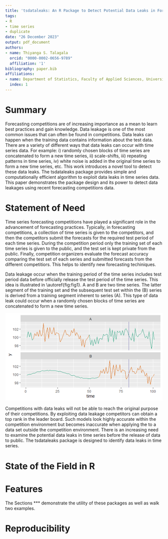 ```yaml
---
title: 'tsdataleaks: An R Package to Detect Potential Data Leaks in Forecasting Competitions'
tags:
- R
- time series
- duplicate
date: "26 December 2023"
output: pdf_document
authors:
- name: Thiyanga S. Talagala
  orcid: "0000-0002-0656-9789"
  affiliation: '1'
bibliography: paper.bib
affiliations:
- name: Department of Statistics, Faculty of Applied Sciences, University of Sri Jayewardenepura
  index: 1
---
```


# Summary

Forecasting competitions are of increasing importance as a mean to learn best practices and gain knowledge. Data leakage is one of the most common issues that can often be found in competitions. Data leaks can happen when the training data contains information about the test data. There are a variety of different ways that data leaks can occur with time series data. For example: i) randomly chosen blocks of time series are concatenated to form a new time series, ii) scale-shifts, iii) repeating patterns in time series,  iv) white noise is added in the original time series to form a new time series, etc.  This work introduces a novel tool to detect these data leaks. The tsdataleaks package provides simple and computationally efficient algorithm to exploit data leaks in time series data. This paper demonstrates the package design and its power to detect data leakages using recent forecasting competitions data.


# Statement of Need


Time series forecasting competitions have played a significant role in the advancement of forecasting practices. Typically, in forecasting competitions, a collection of time series is given to the competitors, and then the competitors submit the forecasts for the required test period of each time series. During the competition period only the training set of each time series is given to the public, and the test set is kept private from the public. Finally, competition organizers evaluate the forecast accuracy comparing the test set of each series and submitted forecasts from the different competitiors. This helps to identify new forecasting techiniques.


Data leakage occur when the training period of the time series includes test period data before officially release the test period of the time series.  This idea is illustrated in \autoref{fig:fig1}. A and B are two time series. The latter segment of the training set and the subsequent test set within the (B) series is derived from a training segment inherent to series (A). This type of data leak could occur when a randomly chosen blocks of time series are concatenated to form a new time series. 

![An example of a time series data leak. (A) and (B) are two time series. The purple verticle line separates the training and test parts of the series.  The latter segment of the training set and test set of the (B) series comes from a training segment of series (A).\label{fig:fig1}](figure1.png)

Competitions with data leaks will not be able to reach the original purpose of their competitions. By exploiting data leakage competitors can obtain a top rank in the leader board. Such models look highly accurate within the competition environment but becomes inaccurate when applying the to a data set outside the competition environment. There is an increasing need to examine the potential data leaks in time series before the release of data to public. The tsdataleaks package is designed to identify data leaks in time series.



# State of the Field in R

# Features

The Sections *** demonstrate the utility of these packages as well as walk two examples.

# Reproducibility

